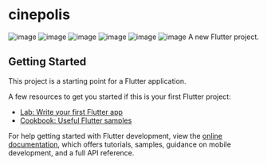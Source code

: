 # cinepolis
![image]("assets/ss/splash.png")
![image]("assets/ss/login.png")
![image]("assets/ss/home.png")
![image]("assets/ss/booking.png")
![image]("assets/ss/movie.png")
![image]("assets/ss/cinema.png")
A new Flutter project.

## Getting Started

This project is a starting point for a Flutter application.

A few resources to get you started if this is your first Flutter project:

- [Lab: Write your first Flutter app](https://docs.flutter.dev/get-started/codelab)
- [Cookbook: Useful Flutter samples](https://docs.flutter.dev/cookbook)

For help getting started with Flutter development, view the
[online documentation](https://docs.flutter.dev/), which offers tutorials,
samples, guidance on mobile development, and a full API reference.
